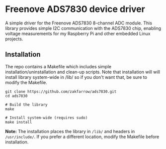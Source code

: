 # Freenove ADS7830 device driver

A simple driver for the Freenove ADS7830 8-channel ADC module. This library provides simple I2C communication with the ADS7830 chip, enabling voltage measurements for my Raspberry Pi and other embedded Linux projects.

## Installation

The repo contains a Makefile which includes simple installation/uninstallation and clean-up scripts. Note that installation will will install library system-wide in /lib/ so if you don't want that, be sure to modify the Makefile.

```
git clone https://github.com/zakfarrow/ads7830.git
cd ads7830

# Build the library
make

# Install system-wide (requires sudo)
make install
```
**Note:** The installation places the library in `/lib/` and headers in `/usr/include/`. If you prefer a different location, modify the Makefile before installation.
